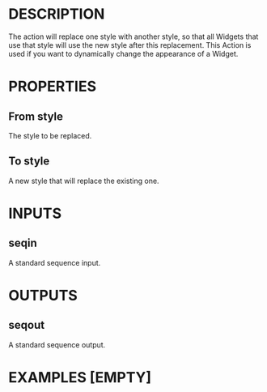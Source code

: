 # DESCRIPTION

The action will replace one style with another style, so that all Widgets that use that style will use the new style after this replacement. This Action is used if you want to dynamically change the appearance of a Widget.

# PROPERTIES

## From style

The style to be replaced.

## To style

A new style that will replace the existing one.

# INPUTS

## seqin

A standard sequence input.

# OUTPUTS

## seqout

A standard sequence output.

# EXAMPLES [EMPTY]
